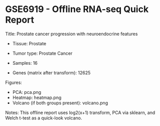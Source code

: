 # GSE6919 - Offline RNA-seq Quick Report

Title: Prostate cancer progression with neuroendocrine features

- Tissue: Prostate

- Tumor type: Prostate Cancer

- Samples: 16

- Genes (matrix after transform): 12625

Figures:

- PCA: pca.png
- Heatmap: heatmap.png
- Volcano (if both groups present): volcano.png

Notes: This offline report uses log2(x+1) transform, PCA via sklearn, and Welch t-test as a quick-look volcano.

